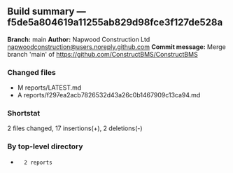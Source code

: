 ## Build summary — f5de5a804619a11255ab829d98fce3f127de528a

**Branch:** main **Author:** Napwood Construction Ltd <napwoodconstruction@users.noreply.github.com>
**Commit message:** Merge branch 'main' of https://github.com/ConstructBMS/ConstructBMS

### Changed files

- M reports/LATEST.md
- A reports/f297ea2acb7826532d43a26c0b1467909c13ca94.md

### Shortstat

2 files changed, 17 insertions(+), 2 deletions(-)

### By top-level directory

-       2 reports

